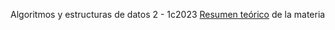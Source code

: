 Algoritmos y estructuras de datos 2 - 1c2023
[Resumen teórico](https://mateoschiro.notion.site/Algo2-331f2d2b3363443c9dcc96ceb9b82396?pvs=4) de la materia
